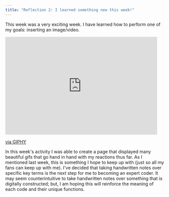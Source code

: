 ```yaml
---
title: "Reflection 2: I learned something new this week!" 
---
```


This week was a very exciting week. I have learned how to perform one of my goals: inserting an image/video.
<iframe src="https://giphy.com/embed/48FhEMYGWji8" width="480" height="310" frameBorder="0" class="giphy-embed" allowFullScreen></iframe><p><a href="https://giphy.com/gifs/spongebob-squarepants-leave-smooth-48FhEMYGWji8">via GIPHY</a></p>
In this week's activity I was able to create a page that displayed many beautiful gifs that go hand in hand with my reactions thus far. As I mentioned last week, this is something I hope to keep up with (just so all my fans can keep up with me). I've decided that taking handwritten notes over specific key terms is the next step for me to becoming an expert coder. It may seem counterintuitive to take handwritten notes over something that is digitally constructed; but, I am hoping this will reinforce the meaning of each code and their unique functions.
